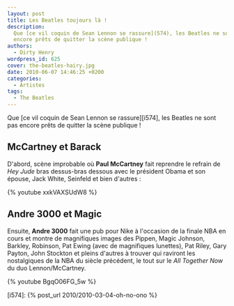 ```yaml
---
layout: post
title: Les Beatles toujours là !
description:
  Que [ce vil coquin de Sean Lennon se rassure](574), les Beatles ne sont pas
  encore prêts de quitter la scène publique !
authors:
  - Dirty Henry
wordpress_id: 625
cover: the-beatles-hairy.jpg
date: 2010-06-07 14:46:25 +0200
categories:
  - Artistes
tags:
  - The Beatles
---
```


Que [ce vil coquin de Sean Lennon se rassure][i574], les Beatles ne sont pas
encore prêts de quitter la scène publique !

## McCartney et Barack

D'abord, scène improbable où **Paul McCartney** fait reprendre le refrain de
_Hey Jude_ bras dessus-bras dessous avec le président Obama et son épouse, Jack
White, Seinfeld et bien d'autres :

{% youtube xxkVAXSUdW8 %}

## Andre 3000 et Magic

Ensuite, **Andre 3000** fait une pub pour Nike à l'occasion de la finale NBA en
cours et montre de magnifiques images des Pippen, Magic Johnson, Barkley,
Robinson, Pat Ewing (avec de magnifiques lunettes), Pat Riley, Gary Payton, John
Stockton et pleins d'autres à trouver qui raviront les nostalgiques de la NBA du
siècle précédent, le tout sur le _All Together Now_ du duo Lennon/McCartney.

{% youtube BgqO06FG_5w %}

[i574]: {% post_url 2010/2010-03-04-oh-no-ono %}
